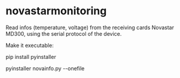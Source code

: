 # novastarmonitoring

Read infos (temperature, voltage) from the receiving cards Novastar MD300, using the serial protocol of the device.

Make it executable:

pip install pyinstaller

pyinstaller novainfo.py --onefile
